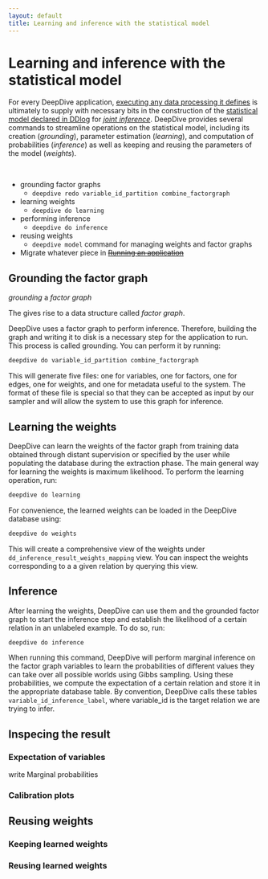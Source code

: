 ```yaml
---
layout: default
title: Learning and inference with the statistical model
---
```


# Learning and inference with the statistical model

For every DeepDive application, [executing any data processing it defines](ops-execution.md) is ultimately to supply with necessary bits in the construction of the [statistical model declared in DDlog](writing-model-ddlog.md) for [*joint inference*](inference.md).
DeepDive provides several commands to streamline operations on the statistical model, including its creation (*grounding*), parameter estimation (*learning*), and computation of probabilities (*inference*) as well as keeping and reusing the parameters of the model (*weights*).

<br><todo>

- grounding factor graphs
    - `deepdive redo variable_id_partition combine_factorgraph`
- learning weights
    - `deepdive do learning`
- performing inference
    - `deepdive do inference`
- reusing weights
    - `deepdive model` command for managing weights and factor graphs
- Migrate whatever piece in <s>[Running an application](running.md)</s>

</todo>

## Grounding the factor graph
*grounding* a 
*factor graph*

The gives rise to a data structure called *factor graph*.

DeepDive uses a factor graph to perform inference.
Therefore, building the graph and writing it to disk is a necessary step for the application to run.
This process is called grounding.
You can perform it by running:

```bash
deepdive do variable_id_partition combine_factorgraph
```

This will generate five files: one for variables, one for factors, one for edges, one for weights, and one for metadata useful to the system. The format of these file is special so that they can be accepted as input by our sampler and will allow the system to use this graph for inference.



## Learning the weights
DeepDive can learn the weights of the factor graph from training data obtained through distant supervision or specified by the user while populating the database during the extraction phase. The main general way for learning the weights is maximum likelihood. To perform the learning operation, run:

```bash
deepdive do learning
```

For convenience, the learned weights can be loaded in the DeepDive database using:

```bash
deepdive do weights
```

This will create a comprehensive view of the weights under `dd_inference_result_weights_mapping` view. You can inspect the weights corresponding to a a given relation by querying this view.



## Inference
After learning the weights, DeepDive can use them and the grounded factor graph to start the inference step and establish the likelihood of a certain relation in an unlabeled example. To do so, run:

```bash
deepdive do inference
```

When running this command, DeepDive will perform marginal inference on the factor graph variables to learn the probabilities of different values they can take over all possible worlds using Gibbs sampling. Using these probabilities, we compute the expectation of a certain relation and store it in the appropriate database table. By convention, DeepDive calls these tables `variable_id_inference_label`, where variable_id is the target relation we are trying to infer.


## Inspecing the result

### Expectation of variables

<todo>write</todo>
Marginal probabilities

### Calibration plots


## Reusing weights

### Keeping learned weights

### Reusing learned weights

